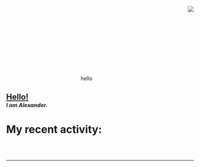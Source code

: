 <!--
<img src="https://user-images.githubusercontent.com/54555500/153712719-51c9fa3c-d2aa-4e3d-89de-5ca9799b6926.jpg" width="85%" height="50px" align="center"> 
-->
<svg xmlns="http://www.w3.org/2000/svg" width="200" height="200">
<span>hello</span>
  
  <rect x="50" y="50" width="100" height="100" fill="blue" onclick="handleClick()" />
</svg>

<a href="https://cheeseonamonkey.github.io">
<img src="https://visitor-badge.laobi.icu/badge?page_id=cheeseonamonkey.cheeseonamonkey" align="right">
</a>



## <b><u> Hello! </u></b> <br> <sub><sub><i>I am Alexander.</i></sub></sub>

<frame src="https://cheeseonamonkey.github.io/misc/GithubActivityWidget/?user=cheeseonamonkey" >
<h1>
  My recent activity:

</h1>
</iframe>

<br>
<!--
### <a href="https://cheeseonamonkey.github.io">➪ Check out my stuff on my website </a><br> <sub><sub>&nbsp;&nbsp;&nbsp;&nbsp;&nbsp;&nbsp;&nbsp;&nbsp; <i>(cheeseonamonkey.github.io)</i></sub></sub>
-->



<!-- ##  📊 Stats -->



<br>




---


<br>

